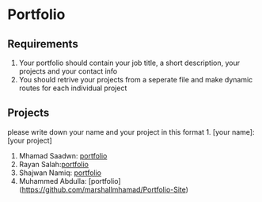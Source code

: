 # Portfolio
## Requirements
1. Your portfolio should contain your job title, a short description, your projects and your contact info
2. You should retrive your projects from a seperate file and make dynamic routes for each individual project

## Projects
please write down your name and your project in this format 1. [your name]: [your project]

1. Mhamad Saadwn: [portfolio](https://github.com/Bit-Bootcamp/bit-projects-2023)
2. Rayan Salah:[portfolio](https://github.com/rayansalah11/portfolio)
3. Shajwan Namiq: [portfolio](https://github.com/Shajwan-Namiq/portfolio)
4. Muhammed Abdulla: [portfolio] (https://github.com/marshallmhamad/Portfolio-Site)
